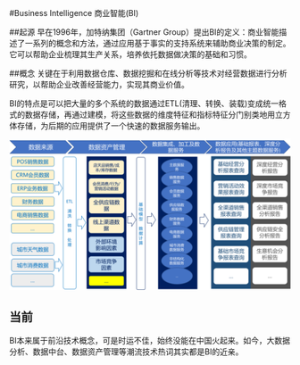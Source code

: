 #Business Intelligence
商业智能(BI)

##起源
早在1996年，加特纳集团（Gartner Group）提出BI的定义：商业智能描述了一系列的概念和方法，通过应用基于事实的支持系统来辅助商业决策的制定。它可以帮助企业梳理其生产关系，培养依托数据做决策的基础和习惯。


##概念
关键在于利用数据仓库、数据挖掘和在线分析等技术对经营数据进行分析研究，以帮助企业改善经营能力，实现其商业价值。

BI的特点是可以把大量的多个系统的数据通过ETL(清理、转换、装载)变成统一格式的数据存储，再通过建模，将这些数据的维度特征和指标特征分门别类地用立方体存储，为后期的应用提供了一个快速的数据服务输出。

![](images/README0.png)

## 当前
BI本来属于前沿技术概念，可是时运不佳，始终没能在中国火起来。如今，大数据分析、数据中台、数据资产管理等潮流技术热词其实都是BI的近亲。




















